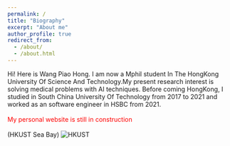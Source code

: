 ```yaml
---
permalink: /
title: "Biography"
excerpt: "About me"
author_profile: true
redirect_from: 
  - /about/
  - /about.html
---
```


Hi! Here is Wang Piao Hong.
I am now a Mphil student In The HongKong University Of Science And Technology.My present research interest is solving medical problems with AI techniques.
Before coming HongKong, I studied in South China University Of Technology from 2017 to 2021 and worked as an software engineer in HSBC from 2021.
<br/>
<br/>
                                                  <font color=red>My personal website is still in construction</font>
<br/>
<br/>
(HKUST Sea Bay)
![HKUST](https://s3.bmp.ovh/imgs/2021/10/cc85a5d970d1609c.jpg)

